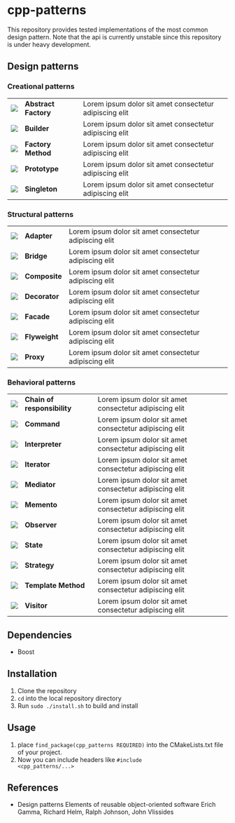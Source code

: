 
# cpp-patterns

This repository provides tested implementations of the most common design pattern. Note that the api is currently unstable since this repository is under heavy development.

<!--<table>
    <tr>
        <th>Build</th>
        <th>Tests</th>
        <th>Coverage</th>
        <th>Quality</th>
    </tr>
    <tr>
        <td><img src="https://img.shields.io/appveyor/ci/:user/:repo.svg"></td>
        <td><img src="https://img.shields.io/jenkins/t/https/jenkins.qa.ubuntu.com/view/Precise/view/All%20Precise/job/precise-desktop-amd64_default.svg"></td>
        <td><img src="https://img.shields.io/badge/coverage-95%25-green.svg?maxAge=2592000"></td>
        <td><img src="https://img.shields.io/scrutinizer/g/filp/whoops.svg"></td>
    </tr>
</table>-->


## Design patterns

### Creational patterns

<table>
  <tr>  
    <td><img src="https://image0.flaticon.com/icons/png/32/33/33519.png"></td>
    <td><b>Abstract Factory</b></td>
    <td>Lorem ipsum dolor sit amet consectetur adipiscing elit</td>
  </tr>
  <tr>
    <td><img src="https://image0.flaticon.com/icons/png/32/497/497457.png"></td>
    <td><b>Builder</b></td>
    <td>Lorem ipsum dolor sit amet consectetur adipiscing elit</td>
  </tr>
  <tr>
    <td><img src="https://image0.flaticon.com/icons/png/32/1198/1198486.png"></td>
    <td><b>Factory Method</b></td>
    <td>Lorem ipsum dolor sit amet consectetur adipiscing elit</td>
  </tr>
  <tr>
    <td><img src="https://image0.flaticon.com/icons/png/32/1177/1177838.png"></td>
    <td><b>Prototype</b></td>
    <td>Lorem ipsum dolor sit amet consectetur adipiscing elit</td>
  </tr>
  <tr>
    <td><img src="https://image0.flaticon.com/icons/png/32/91/91202.png"></td>
    <td><b>Singleton</b></td>
    <td>Lorem ipsum dolor sit amet consectetur adipiscing elit</td>
  </tr>
</table>

### Structural patterns

<table>
  <tr>
    <td><img src="https://image0.flaticon.com/icons/png/32/1183/1183044.png"></td>
    <td><b>Adapter</b></td>
    <td>Lorem ipsum dolor sit amet consectetur adipiscing elit</td>
  </tr>
  <tr>
    <td><img src="https://image0.flaticon.com/icons/png/32/1201/1201691.png"></td>
    <td><b>Bridge</b></td>
    <td>Lorem ipsum dolor sit amet consectetur adipiscing elit</td>
  </tr>
  <tr>
    <td><img src="https://image0.flaticon.com/icons/png/32/31/31714.png"></td>
    <td><b>Composite</b></td>
    <td>Lorem ipsum dolor sit amet consectetur adipiscing elit</td>
  </tr>
  <tr>
    <td><img src="https://image0.flaticon.com/icons/png/32/1146/1146073.png"></td>
    <td><b>Decorator</b></td>
    <td>Lorem ipsum dolor sit amet consectetur adipiscing elit</td>
  </tr>
  <tr>
    <td><img src="https://image0.flaticon.com/icons/png/32/74/74827.png"></td>
    <td><b>Facade</b></td>
    <td>Lorem ipsum dolor sit amet consectetur adipiscing elit</td>
  </tr>
  <tr>
    <td><img src="https://image0.flaticon.com/icons/png/32/1167/1167838.png"></td>
    <td><b>Flyweight</b></td>
    <td>Lorem ipsum dolor sit amet consectetur adipiscing elit</td>
  </tr>
  <tr>
    <td><img src="https://image0.flaticon.com/icons/png/32/150/150179.png"></td>
    <td><b>Proxy</b></td>
    <td>Lorem ipsum dolor sit amet consectetur adipiscing elit</td>
  </tr>
</table>

### Behavioral patterns

<table>
  <tr>
    <td><img src="https://image0.flaticon.com/icons/png/32/455/455691.png"></td>
    <td><b>Chain of responsibility</b></td>
    <td>Lorem ipsum dolor sit amet consectetur adipiscing elit</td>
  </tr>
  <tr>
    <td><img src="https://image0.flaticon.com/icons/png/32/0/655.png"></td>
    <td><b>Command</b></td>
    <td>Lorem ipsum dolor sit amet consectetur adipiscing elit</td>
  </tr>
  <tr>
    <td><img src="https://image0.flaticon.com/icons/png/32/455/455691.png"></td>
    <td><b>Interpreter</b></td>
    <td>Lorem ipsum dolor sit amet consectetur adipiscing elit</td>
  </tr>
  <tr>
    <td><img src="https://image0.flaticon.com/icons/png/32/2/2160.png"></td>
    <td><b>Iterator</b></td>
    <td>Lorem ipsum dolor sit amet consectetur adipiscing elit</td>
  </tr>
  <tr>
    <td><img src="https://image0.flaticon.com/icons/png/32/115/115902.png"></td>
    <td><b>Mediator</b></td>
    <td>Lorem ipsum dolor sit amet consectetur adipiscing elit</td>
  </tr>
  <tr>
    <td><img src="https://image0.flaticon.com/icons/png/32/61/61122.png"></td>
    <td><b>Memento</b></td>
    <td>Lorem ipsum dolor sit amet consectetur adipiscing elit</td>
  </tr>
  <tr>
    <td><img src="https://image0.flaticon.com/icons/png/32/159/159604.png"></td>
    <td><b>Observer</b></td>
    <td>Lorem ipsum dolor sit amet consectetur adipiscing elit</td>
  </tr>
  <tr>
    <td><img src="https://image0.flaticon.com/icons/png/32/13/13802.png"></td>
    <td><b>State</b></td>
    <td>Lorem ipsum dolor sit amet consectetur adipiscing elit</td>
  </tr>
  <tr>
    <td><img src="https://image0.flaticon.com/icons/png/32/115/115917.png"></td>
    <td><b>Strategy</b></td>
    <td>Lorem ipsum dolor sit amet consectetur adipiscing elit</td>
  </tr>
  <tr>
    <td><img src="https://image0.flaticon.com/icons/png/32/14/14714.png"></td>
    <td><b>Template Method</b></td>
    <td>Lorem ipsum dolor sit amet consectetur adipiscing elit</td>
  </tr>
  <tr>
    <td><img src="https://image0.flaticon.com/icons/png/32/10/10952.png"></td>
    <td><b>Visitor</b></td>
    <td>Lorem ipsum dolor sit amet consectetur adipiscing elit</td>
  </tr>
</table>


## Dependencies
* Boost


## Installation

1. Clone the repository
1. <code>cd</code> into the local repository directory
1. Run <code>sudo ./install.sh</code> to build and install

## Usage

1. place <code>find_package(cpp_patterns REQUIRED)</code> into the CMakeLists.txt file of your project.
1. Now you can include headers like <code>#include <cpp_patterns/...></code>


## References

* Design patterns Elements of reusable object-oriented software Erich Gamma, Richard Helm, Ralph Johnson, John Vlissides